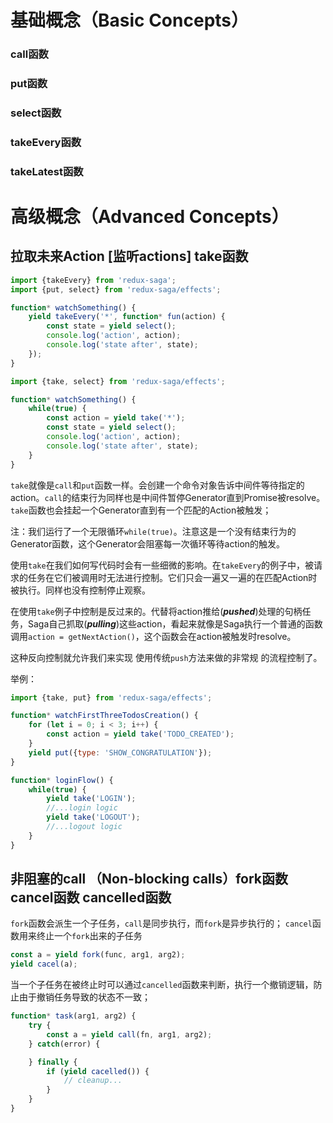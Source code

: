 # 基础概念（Basic Concepts）

### call函数
### put函数
### select函数

### takeEvery函数
### takeLatest函数

# 高级概念（Advanced Concepts）

## 拉取未来Action [监听actions] take函数

```javascript
import {takeEvery} from 'redux-saga';
import {put, select} from 'redux-saga/effects';

function* watchSomething() {
    yield takeEvery('*', function* fun(action) {
        const state = yield select();
        console.log('action', action);
        console.log('state after', state);
    });
}
```

```javascript
import {take, select} from 'redux-saga/effects';

function* watchSomething() {
    while(true) {
        const action = yield take('*');
        const state = yield select();
        console.log('action', action);
        console.log('state after', state);
    }
}
```

`take`就像是`call`和`put`函数一样。会创建一个命令对象告诉中间件等待指定的action。`call`的结束行为同样也是中间件暂停Generator直到Promise被resolve。`take`函数也会挂起一个Generator直到有一个匹配的Action被触发；

注：我们运行了一个无限循环`while(true)`。注意这是一个没有结束行为的Generator函数，这个Generator会阻塞每一次循环等待action的触发。

使用`take`在我们如何写代码时会有一些细微的影响。在`takeEvery`的例子中，被请求的任务在它们被调用时无法进行控制。它们只会一遍又一遍的在匹配Action时被执行。同样也没有控制停止观察。

在使用`take`例子中控制是反过来的。代替将action推给(***pushed***)处理的句柄任务，Saga自己抓取(***pulling***)这些action，看起来就像是Saga执行一个普通的函数调用`action = getNextAction()`，这个函数会在action被触发时resolve。

这种反向控制就允许我们来实现 使用传统`push`方法来做的非常规 的流程控制了。

举例：

```javascript
import {take, put} from 'redux-saga/effects';

function* watchFirstThreeTodosCreation() {
    for (let i = 0; i < 3; i++) {
        const action = yield take('TODO_CREATED');
    }
    yield put({type: 'SHOW_CONGRATULATION'});
}
```

```javascript
function* loginFlow() {
    while(true) {
        yield take('LOGIN');
        //...login logic
        yield take('LOGOUT');
        //...logout logic
    }
}
```

## 非阻塞的call （Non-blocking calls）fork函数 cancel函数 cancelled函数

`fork`函数会派生一个子任务，`call`是同步执行，而`fork`是异步执行的；
`cancel`函数用来终止一个`fork`出来的子任务

```javascript
const a = yield fork(func, arg1, arg2);
yield cacel(a);
```

当一个子任务在被终止时可以通过`cancelled`函数来判断，执行一个撤销逻辑，防止由于撤销任务导致的状态不一致；

```javascript
function* task(arg1, arg2) {
    try {
        const a = yield call(fn, arg1, arg2);
    } catch(error) {

    } finally {
        if (yield cacelled()) {
            // cleanup...
        }
    }
}
```
